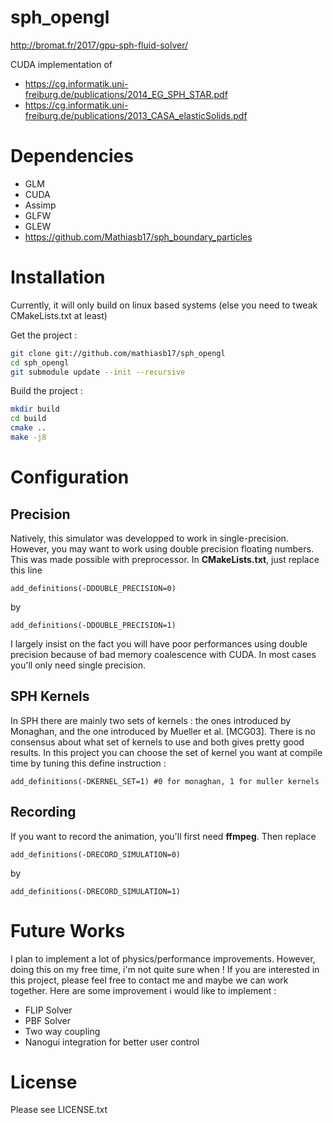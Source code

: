 # sph_opengl

http://bromat.fr/2017/gpu-sph-fluid-solver/

CUDA implementation of

* https://cg.informatik.uni-freiburg.de/publications/2014_EG_SPH_STAR.pdf
* https://cg.informatik.uni-freiburg.de/publications/2013_CASA_elasticSolids.pdf

# Dependencies

* GLM
* CUDA
* Assimp
* GLFW
* GLEW
* https://github.com/Mathiasb17/sph_boundary_particles

# Installation

Currently, it will only build on linux based systems (else you need to tweak CMakeLists.txt at least)

Get the project :

```bash
git clone git://github.com/mathiasb17/sph_opengl
cd sph_opengl
git submodule update --init --recursive
```

Build the project :

```bash
mkdir build
cd build
cmake ..
make -j8
```

# Configuration

## Precision

Natively, this simulator was developped to work in single-precision. However, you may want to work using double precision floating numbers. This was made possible with preprocessor. 
In **CMakeLists.txt**, just replace this line 

```
add_definitions(-DDOUBLE_PRECISION=0)
```

by

```
add_definitions(-DDOUBLE_PRECISION=1)
```

I largely insist on the fact you will have poor performances using double precision because of bad memory coalescence with CUDA. In most cases you'll only need single precision.

## SPH Kernels

In SPH there are mainly two sets of kernels : the ones introduced by Monaghan, and the one introduced by Mueller et al. [MCG03]. There is no consensus about what set of kernels to use and both
gives pretty good results. In this project you can choose the set of kernel you want at compile time by tuning this define instruction :

```
add_definitions(-DKERNEL_SET=1) #0 for monaghan, 1 for muller kernels
```

## Recording

If you want to record the animation, you'll first need **ffmpeg**. Then replace

```
add_definitions(-DRECORD_SIMULATION=0)
```

by

```
add_definitions(-DRECORD_SIMULATION=1)
```

# Future Works

I plan to implement a lot of physics/performance improvements. However, doing this on my free time, i'm not quite sure when ! If you are interested in this project, please feel free to contact me and maybe
we can work together. Here are some improvement i would like to implement :

* FLIP Solver
* PBF Solver
* Two way coupling
* Nanogui integration for better user control

# License

Please see LICENSE.txt
